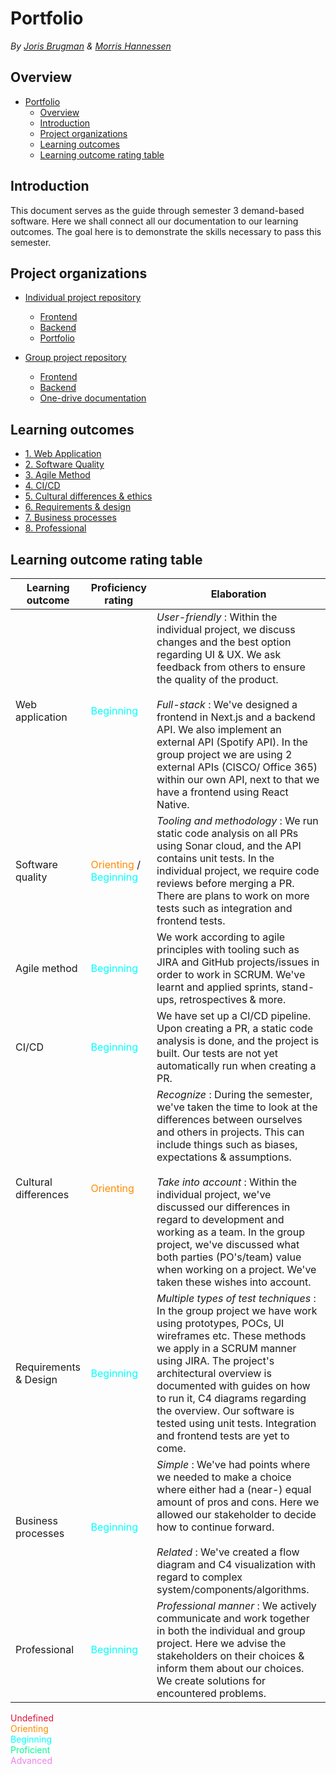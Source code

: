 # Portfolio

_By [Joris Brugman](https://github.com/theartcher) & [Morris Hannessen](https://github.com/MorrisHannessen)_

## Overview

- [Portfolio](#portfolio)
  - [Overview](#overview)
  - [Introduction](#introduction)
  - [Project organizations](#project-organizations)
  - [Learning outcomes](#learning-outcomes)
  - [Learning outcome rating table](#learning-outcome-rating-table)

## Introduction

This document serves as the guide through semester 3 demand-based software. Here we shall connect all our documentation to our learning outcomes. The goal here is to demonstrate the skills necessary to pass this semester.

## Project organizations

- [Individual project repository](https://github.com/S3-Software-IP/monorepo)

  - [Frontend](https://github.com/S3-Software-IP/monorepo)
  - [Backend](https://github.com/S3-Software-IP/monorepo/backend#backend)
  - [Portfolio](README.md#project-organizations)

- [Group project repository](https://github.com/S3-IO-Dev/S3_DB_IO)

  - [Frontend](https://github.com/S3-IO-Dev/S3-DB-IO-Front-end#s3_db_io)
  - [Backend](https://github.com/S3-IO-Dev/S3_DB_IO#project-name)
  - [One-drive documentation](https://stichtingfontys-my.sharepoint.com/:f:/r/personal/504943_student_fontys_nl/Documents/Sem3/Proftaak?csf=1&web=1&e=ZxcpN5)

## Learning outcomes

- [1. Web Application](./learning-outcomes/1-web-application.md)
- [2. Software Quality](./learning-outcomes/2-software-quality.md)
- [3. Agile Method](./learning-outcomes/3-agile-method.md)
- [4. CI/CD](./learning-outcomes/4-ci-cd.md)
- [5. Cultural differences & ethics](./learning-outcomes/5-cultural-differences-and-ethics.md)
- [6. Requirements & design](./learning-outcomes/6-requirements-and-design.md)
- [7. Business processes](./learning-outcomes/7-business-processes.md)
- [8. Professional](./learning-outcomes/8-professional.md)

## Learning outcome rating table

| **Learning outcome**  | **Proficiency rating**                                                                        | **Elaboration**                                                                                                                                                                                                                                                                                                                                                                                                                                                                          |
| --------------------- | --------------------------------------------------------------------------------------------- | ---------------------------------------------------------------------------------------------------------------------------------------------------------------------------------------------------------------------------------------------------------------------------------------------------------------------------------------------------------------------------------------------------------------------------------------------------------------------------------------- |
| Web application       | <div style="color:cyan"> Beginning </div>                                                     | _User-friendly_ : Within the individual project, we discuss changes and the best option regarding UI & UX. We ask feedback from others to ensure the quality of the product.<br><br>_Full-stack_ : We've designed a frontend in Next.js and a backend API. We also implement an external API (Spotify API). In the group project we are using 2 external APIs (CISCO/ Office 365) within our own API, next to that we have a frontend using React Native.                                |
| Software quality      | <span style="color:DarkOrange">Orienting</span> / <span style="color:cyan"> Beginning </span> | _Tooling and methodology_ : We run static code analysis on all PRs using Sonar cloud, and the API contains unit tests. In the individual project, we require code reviews before merging a PR. There are plans to work on more tests such as integration and frontend tests.                                                                                                                                                                                                             |
| Agile method          | <div style="color:cyan"> Beginning </div>                                                     | We work according to agile principles with tooling such as JIRA and GitHub projects/issues in order to work in SCRUM. We've learnt and applied sprints, stand-ups, retrospectives & more.                                                                                                                                                                                                                                                                                                |
| CI/CD                 | <div style="color:Cyan">Beginning</div>                                                       | We have set up a CI/CD pipeline. Upon creating a PR, a static code analysis is done, and the project is built. Our tests are not yet automatically run when creating a PR.                                                                                                                                                                                                                                                                                                               |
| Cultural differences  | <div style="color:DarkOrange">Orienting</div>                                                 | _Recognize_ : During the semester, we've taken the time to look at the differences between ourselves and others in projects. This can include things such as biases, expectations & assumptions.<br><br>_Take into account_ : Within the individual project, we've discussed our differences in regard to development and working as a team. In the group project, we've discussed what both parties (PO's/team) value when working on a project. We've taken these wishes into account. |
| Requirements & Design | <div style="color:Cyan">Beginning</div>                                                       | _Multiple types of test techniques_ : In the group project we have work using prototypes, POCs, UI wireframes etc. These methods we apply in a SCRUM manner using JIRA. The project's architectural overview is documented with guides on how to run it, C4 diagrams regarding the overview. Our software is tested using unit tests. Integration and frontend tests are yet to come.                                                                                                    |
| Business processes    | <div style="color:Cyan">Beginning</div>                                                       | _Simple_ : We've had points where we needed to make a choice where either had a (near-) equal amount of pros and cons. Here we allowed our stakeholder to decide how to continue forward.<br><br>_Related_ : We've created a flow diagram and C4 visualization with regard to complex system/components/algorithms.                                                                                                                                                                      |
| Professional          | <div style="color:cyan"> Beginning </div>                                                     | _Professional manner_ : We actively communicate and work together in both the individual and group project. Here we advise the stakeholders on their choices & inform them about our choices. We create solutions for encountered problems.                                                                                                                                                                                                                                              |

 <div style="color:Crimson">Undefined</div> 
 <div style="color:DarkOrange">Orienting</div> 
 <div style="color:Cyan">Beginning</div> 
 <div style="color:MediumSpringGreen">Proficient</div> 
<div style="color:Violet">Advanced</div>
